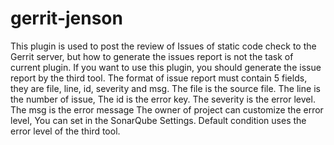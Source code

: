 # gerrit-jenson
This plugin is used to post the review of Issues of static code check to the Gerrit server, but how to generate the issues report is not the task of current plugin. If you want to use this plugin, you should generate the issue report by the third tool. The format of issue report must contain 5 fields, they are file, line, id, severity and msg. The file is the source file. The line is the number of issue,  The id is the error key. The severity is the error level. The msg is the error message The owner of project can customize the error level, You can set in the SonarQube Settings. Default condition uses the error level of the third tool.
